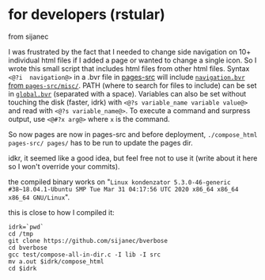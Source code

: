 # for developers (rstular)

from sijanec

I was frustrated by the fact that I needed to change side navigation on 10+ individual html files if I added a page or wanted 
to change a single icon. So I wrote this small script that includes html files from other html files. Syntax `<@?i 
navigation@>` in a .bvr file in [pages-src](pages-src) will include [`navigation.bvr` from 
`pages-src/misc/`](pages-src/misc/navigation.bvr). PATH (where to search for files to include) can be set in 
[`global.bvr`](global.bvr) (separated with a space). Variables can also be set without touching the disk (faster, idrk) with 
`<@?s variable_name variable value@>` and read with `<@?s variable_name@>`. To execute a command and surpress output, use 
`<@#?x arg@>` where `x` is the command.

So now pages are now in pages-src and before deployment, `./compose_html pages-src/ pages/` has to be run to update the pages 
dir.


idkr, it seemed like a good idea, but feel free not to use it (write about it here so I won't override your commits).

the compiled binary works on "`Linux kondenzator 5.3.0-46-generic #38~18.04.1-Ubuntu SMP Tue Mar 31 04:17:56 UTC 2020 x86_64
x86_64 x86_64 GNU/Linux`".

this is close to how I compiled it:
```
idrk=`pwd`
cd /tmp
git clone https://github.com/sijanec/bverbose
cd bverbose
gcc test/compose-all-in-dir.c -I lib -I src
mv a.out $idrk/compose_html
cd $idrk
```
